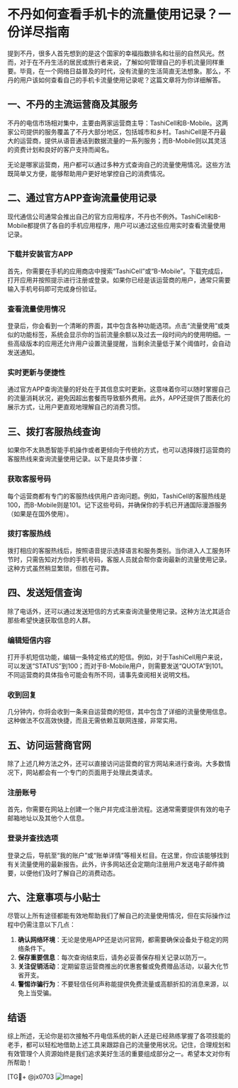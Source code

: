 # 不丹如何查看手机卡的流量使用记录？一份详尽指南

提到不丹，很多人首先想到的是这个国家的幸福指数排名和壮丽的自然风光。然而，对于在不丹生活的居民或旅行者来说，了解如何管理自己的手机流量同样重要。毕竟，在一个网络日益普及的时代，没有流量的生活简直无法想象。那么，不丹的用户该如何查看自己的手机卡流量使用记录呢？这篇文章将为你详细解答。

## 一、不丹的主流运营商及其服务

不丹的电信市场相对集中，主要由两家运营商主导：TashiCell和B-Mobile。这两家公司提供的服务覆盖了不丹大部分地区，包括城市和乡村。TashiCell是不丹最大的运营商，提供从语音通话到数据流量的一系列服务；而B-Mobile则以其灵活的资费计划和良好的客户支持而闻名。

无论是哪家运营商，用户都可以通过多种方式查询自己的流量使用情况。这些方法既简单又方便，能够帮助用户更好地掌控自己的消费情况。

## 二、通过官方APP查询流量使用记录

现代通信公司通常会推出自己的官方应用程序，不丹也不例外。TashiCell和B-Mobile都提供了各自的手机应用程序，用户可以通过这些应用实时查看流量使用记录。

### 下载并安装官方APP

首先，你需要在手机的应用商店中搜索“TashiCell”或“B-Mobile”。下载完成后，打开应用并按照提示进行注册或登录。如果你已经是该运营商的用户，通常只需要输入手机号码即可完成身份验证。

### 查看流量使用情况

登录后，你会看到一个清晰的界面，其中包含各种功能选项。点击“流量使用”或类似的功能标签，系统会显示你的当前流量余额以及过去一段时间内的使用明细。一些高级版本的应用还允许用户设置流量提醒，当剩余流量低于某个阈值时，会自动发送通知。

### 实时更新与便捷性

通过官方APP查询流量的好处在于其信息实时更新。这意味着你可以随时掌握自己的流量消耗状况，避免因超出套餐而导致额外费用。此外，APP还提供了图表化的展示方式，让用户更直观地理解自己的消费习惯。

## 三、拨打客服热线查询

如果你不太熟悉智能手机操作或者更倾向于传统的方式，也可以选择拨打运营商的客服热线来查询流量使用记录。以下是具体步骤：

### 获取客服号码

每个运营商都有专门的客服热线供用户咨询问题。例如，TashiCell的客服热线是100，而B-Mobile则是101。记下这些号码，并确保你的手机已开通国际漫游服务（如果是在国外使用）。

### 拨打客服热线

拨打相应的客服热线后，按照语音提示选择语言和服务类别。当你进入人工服务环节时，只需告知对方你的手机号码，客服人员就会帮你查询最新的流量使用记录。这种方式虽然稍显繁琐，但胜在可靠。

## 四、发送短信查询

除了电话外，还可以通过发送短信的方式来查询流量使用记录。这种方法尤其适合那些希望快速获取信息的人群。

### 编辑短信内容

打开手机短信功能，编辑一条特定格式的短信。例如，对于TashiCell用户来说，可以发送“STATUS”到100；而对于B-Mobile用户，则需要发送“QUOTA”到101。不同运营商的具体指令可能会有所不同，请事先查阅相关说明文档。

### 收到回复

几分钟内，你将会收到一条来自运营商的短信，其中包含了详细的流量使用信息。这种做法不仅高效快捷，而且无需依赖互联网连接，非常实用。

## 五、访问运营商官网

除了上述几种方法之外，还可以直接访问运营商的官方网站来进行查询。大多数情况下，网站都会有一个专门的页面用于处理此类请求。

### 注册账号

首先，你需要在网站上创建一个账户并完成注册流程。这通常需要提供有效的电子邮箱地址以及其他个人信息。

### 登录并查找选项

登录之后，导航至“我的账户”或“账单详情”等相关栏目。在这里，你应该能够找到有关流量使用的最新报告。此外，许多网站还会定期向注册用户发送电子邮件摘要，以便他们及时了解自己的消费动态。

## 六、注意事项与小贴士

尽管以上所有途径都能有效地帮助我们了解自己的流量使用情况，但在实际操作过程中仍需注意以下几点：

1. **确认网络环境**：无论是使用APP还是访问官网，都需要确保设备处于稳定的网络条件下。
2. **保存重要信息**：每次查询结束后，请务必妥善保存相关记录以防万一。
3. **关注促销活动**：定期留意运营商推出的优惠套餐或免费赠品活动，以最大化节省开支。
4. **警惕诈骗行为**：不要轻信任何声称能提供免费流量或高额折扣的消息来源，以免上当受骗。

## 结语

综上所述，无论你是初次接触不丹电信系统的新人还是已经熟练掌握了各项技能的老手，都可以轻松地借助上述工具来跟踪自己的流量使用状况。记住，合理规划和有效管理个人资源始终是我们追求美好生活的重要组成部分之一。希望本文对你有所帮助！

[TG💪+ @jx0703 ![Image](https://github.com/user-attachments/assets/dbca1d08-cadb-493c-b0ec-ad6f7a83f270)]